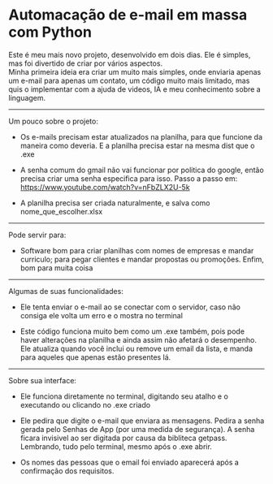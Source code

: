 
# Automacação de e-mail em massa com Python

Este é meu mais novo projeto, desenvolvido em dois dias. Ele é simples, mas foi divertido de criar por vários aspectos.                                             
Minha primeira ideia era criar um muito mais simples, onde enviaria apenas um e-mail para apenas um contato, um código muito mais limitado, mas quis o implementar com a ajuda de videos, IA e meu conhecimento sobre a linguagem.

--------------------------

Um pouco sobre o projeto:
* Os e-mails precisam estar atualizados na planilha, para que funcione da maneira como deveria. E a planilha precisa estar na mesma dist que o .exe

* A senha comum do gmail não vai funcionar por politica do google, então precisa criar uma senha especifica para isso. Passo a passo em: 
https://www.youtube.com/watch?v=nFbZLX2U-5k

* A planilha precisa ser criada naturalmente, e salva como nome_que_escolher.xlsx

------------------------------

Pode servir para:

* Software bom para criar planilhas com nomes de empresas e mandar curriculo; para pegar clientes e mandar propostas ou promoções. Enfim, bom para muita coisa

-------------------------
  
Algumas de suas funcionalidades:

* Ele tenta enviar o e-mail ao se conectar com o servidor, caso não consiga ele volta um erro e o mostra no terminal

* Este código funciona muito bem como um .exe também, pois pode haver alterações na planilha e ainda assim não afetará o desempenho. Ele atualiza quando você inclui ou remove um email da lista, e manda para aqueles que apenas estão presentes lá.

------------------------
Sobre sua interface:

* Ele funciona diretamente no terminal, digitando seu atalho e o executando ou clicando no .exe criado

* Ele pedira que digite o e-mail que enviara as mensagens. Pedira a senha gerada pelo Senhas de App (por uma medida de segurança). A senha ficara invisivel ao ser digitada por causa da bibliteca getpass. Lembrando, tudo pelo terminal, mesmo após o .exe abrir.

* Os nomes das pessoas que o email foi enviado aparecerá após a confirmação dos requisitos.



